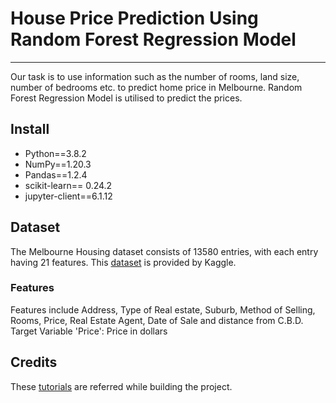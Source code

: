 # House Price Prediction Using Random Forest Regression Model

---

Our task is to use information such as the number of rooms, land size, number of bedrooms etc. to predict home price in Melbourne. Random Forest Regression Model is utilised to predict the prices.

## Install

* Python==3.8.2
* NumPy==1.20.3
* Pandas==1.2.4
* scikit-learn== 0.24.2
* jupyter-client==6.1.12

## Dataset

The Melbourne Housing dataset consists of 13580 entries, with each entry having 21 features. This [dataset](https://www.kaggle.com/dansbecker/melbourne-housing-snapshot) is provided by Kaggle.

### Features

Features include Address, Type of Real estate, Suburb, Method of Selling, Rooms, Price, Real Estate Agent, Date of Sale and distance from C.B.D.
Target Variable 'Price': Price in dollars 

## Credits

These [tutorials](https://www.kaggle.com/learn/intermediate-machine-learning) are referred while building the project.




